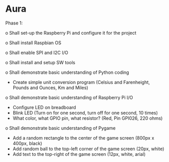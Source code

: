 # Aura

Phase 1:

o Shall set-up the Raspberry Pi and configure it for the project

o Shall install Raspbian OS

o Shall enable SPI and I2C I/O

o Shall install and setup SW tools

o Shall demonstrate basic understanding of Python coding 

  - Create simple unit conversion program (Celsius and Farenheight, Pounds and Ounces, Km and Miles)

o Shall demonstrate basic understanding of Raspberry Pi I/O 

  - Configure LED on breadboard 
  - Blink LED (Turn on for one second, turn off for one second, 10 times)
  - What color, what GPIO pin, what resistor? (Red, Pin GPI026, 220 ohms)

o Shall demonstrate basic understanding of Pygame 

  - Add a random rectangle to the center of the game screen (800px x 400px, black)
  - Add random ball to the top-left corner of the game screen (20px, white)
  - Add text to the top-right of the game screen (12px, white, arial)

